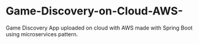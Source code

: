 # Game-Discovery-on-Cloud-AWS-
Game Discovery App uploaded on cloud with AWS made with Spring Boot using microservices pattern.
